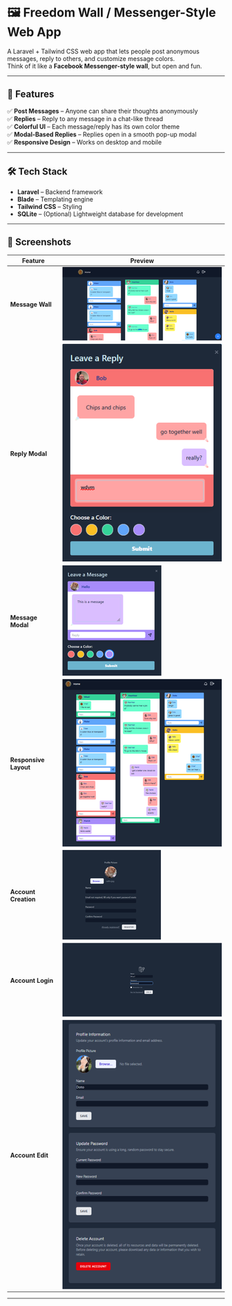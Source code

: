 # 🖼 Freedom Wall / Messenger-Style Web App

A Laravel + Tailwind CSS web app that lets people post anonymous messages, reply to others, and customize message colors.  
Think of it like a **Facebook Messenger-style wall**, but open and fun.

---

## 🚀 Features

✅ **Post Messages** – Anyone can share their thoughts anonymously  
✅ **Replies** – Reply to any message in a chat-like thread  
✅ **Colorful UI** – Each message/reply has its own color theme  
✅ **Modal-Based Replies** – Replies open in a smooth pop-up modal  
✅ **Responsive Design** – Works on desktop and mobile  

---

## 🛠 Tech Stack

- **Laravel** – Backend framework
- **Blade** – Templating engine
- **Tailwind CSS** – Styling
- **SQLite** – (Optional) Lightweight database for development

---

## 📸 Screenshots

| Feature | Preview |
|--------|---------|
| **Message Wall** | ![Message Wall](screenshots/message-display.png) |
| **Reply Modal** | ![Reply Modal](screenshots/message-reply.png) |
| **Message Modal** | ![Message Modal](screenshots/message-creation.png) |
| **Responsive Layout** | ![Responsive Layout](screenshots/layout-flexibility.png) |
| **Account Creation** | ![Account Creation](screenshots/account-registration.png) |
| **Account Login** | ![Account Login](screenshots/account-login.png) |
| **Account Edit** | ![Account Edit](screenshots/account-edit.png) |

---

